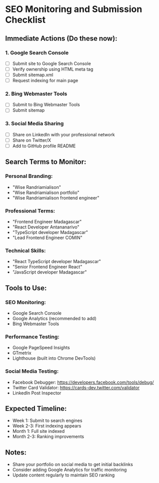 # SEO Monitoring and Submission Checklist

## Immediate Actions (Do these now):

### 1. Google Search Console
- [ ] Submit site to Google Search Console
- [ ] Verify ownership using HTML meta tag
- [ ] Submit sitemap.xml
- [ ] Request indexing for main page

### 2. Bing Webmaster Tools
- [ ] Submit to Bing Webmaster Tools
- [ ] Submit sitemap

### 3. Social Media Sharing
- [ ] Share on LinkedIn with your professional network
- [ ] Share on Twitter/X
- [ ] Add to GitHub profile README

## Search Terms to Monitor:

### Personal Branding:
- "Wise Randriamialison"
- "Wise Randriamialison portfolio"
- "Wise Randriamialison frontend engineer"

### Professional Terms:
- "Frontend Engineer Madagascar"
- "React Developer Antananarivo"
- "TypeScript developer Madagascar"
- "Lead Frontend Engineer COMIN"

### Technical Skills:
- "React TypeScript developer Madagascar"
- "Senior Frontend Engineer React"
- "JavaScript developer Madagascar"

## Tools to Use:

### SEO Monitoring:
- Google Search Console
- Google Analytics (recommended to add)
- Bing Webmaster Tools

### Performance Testing:
- Google PageSpeed Insights
- GTmetrix
- Lighthouse (built into Chrome DevTools)

### Social Media Testing:
- Facebook Debugger: https://developers.facebook.com/tools/debug/
- Twitter Card Validator: https://cards-dev.twitter.com/validator
- LinkedIn Post Inspector

## Expected Timeline:
- Week 1: Submit to search engines
- Week 2-3: First indexing appears
- Month 1: Full site indexed
- Month 2-3: Ranking improvements

## Notes:
- Share your portfolio on social media to get initial backlinks
- Consider adding Google Analytics for traffic monitoring
- Update content regularly to maintain SEO ranking
